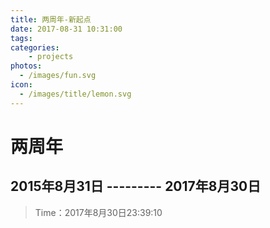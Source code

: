 ```yaml
---
title: 两周年-新起点
date: 2017-08-31 10:31:00
tags:
categories:
	- projects
photos:
  - /images/fun.svg
icon:
  - /images/title/lemon.svg
---
```


# 两周年
## 2015年8月31日 ---------  2017年8月30日




> Time：2017年8月30日23:39:10




